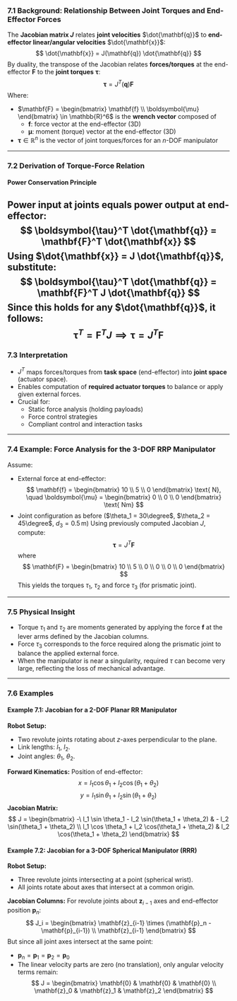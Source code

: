 ### **7.1 Background: Relationship Between Joint Torques and End-Effector Forces**
The **Jacobian matrix $J$** relates **joint velocities** $\dot{\mathbf{q}}$ to **end-effector linear/angular velocities** $\dot{\mathbf{x}}$:
$$
\dot{\mathbf{x}} = J(\mathbf{q}) \dot{\mathbf{q}}
$$
By duality, the transpose of the Jacobian relates **forces/torques** at the end-effector $\mathbf{F}$ to the **joint torques** $\boldsymbol{\tau}$:
$$
\boldsymbol{\tau} = J^T(\mathbf{q}) \mathbf{F}
$$
Where:
- $\mathbf{F} = \begin{bmatrix} \mathbf{f} \\ \boldsymbol{\mu} \end{bmatrix} \in \mathbb{R}^6$ is the **wrench vector** composed of
    - $\mathbf{f}$: force vector at the end-effector (3D)
    - $\boldsymbol{\mu}$: moment (torque) vector at the end-effector (3D)
- $\boldsymbol{\tau} \in \mathbb{R}^n$ is the vector of joint torques/forces for an $n$-DOF manipulator
---
### **7.2 Derivation of Torque-Force Relation**
#### **Power Conservation Principle**
Power input at joints equals power output at end-effector:
$$
\boldsymbol{\tau}^T \dot{\mathbf{q}} = \mathbf{F}^T \dot{\mathbf{x}}
$$
Using $\dot{\mathbf{x}} = J \dot{\mathbf{q}}$, substitute:
$$
\boldsymbol{\tau}^T \dot{\mathbf{q}} = \mathbf{F}^T J \dot{\mathbf{q}}
$$
Since this holds for any $\dot{\mathbf{q}}$, it follows:
$$
\boldsymbol{\tau}^T = \mathbf{F}^T J \implies \boldsymbol{\tau} = J^T \mathbf{F}
$$
---
### **7.3 Interpretation**
- $J^T$ maps forces/torques from **task space** (end-effector) into **joint space** (actuator space).
- Enables computation of **required actuator torques** to balance or apply given external forces.
- Crucial for:
    - Static force analysis (holding payloads)
    - Force control strategies
    - Compliant control and interaction tasks
---
### **7.4 Example: Force Analysis for the 3-DOF RRP Manipulator**
Assume:
- External force at end-effector:
$$
\mathbf{f} = \begin{bmatrix} 10 \\ 5 \\ 0 \end{bmatrix} \text{ N}, \quad \boldsymbol{\mu} = \begin{bmatrix} 0 \\ 0 \\ 0 \end{bmatrix} \text{ Nm}
$$
- Joint configuration as before ($\theta_1 = 30\degree$, $\theta_2 = 45\degree$, $d_3 = 0.5\, \text{m}$)
Using previously computed Jacobian $J$, compute:
$$
\boldsymbol{\tau} = J^T \mathbf{F}
$$
where
$$
\mathbf{F} = \begin{bmatrix} 10 \\ 5 \\ 0 \\ 0 \\ 0 \\ 0 \end{bmatrix}
$$
This yields the torques $\tau_1$, $\tau_2$ and force $\tau_3$ (for prismatic joint).

---
### **7.5 Physical Insight**
- Torque $\tau_1$ and $\tau_2$ are moments generated by applying the force $\mathbf{f}$ at the lever arms defined by the Jacobian columns.
- Force $\tau_3$ corresponds to the force required along the prismatic joint to balance the applied external force.
- When the manipulator is near a singularity, required $\tau$ can become very large, reflecting the loss of mechanical advantage.
---
### **7.6 Examples**
#### **Example 7.1: Jacobian for a 2-DOF Planar RR Manipulator**
**Robot Setup:**
- Two revolute joints rotating about $z$-axes perpendicular to the plane.
- Link lengths: $l_1$, $l_2$.
- Joint angles: $\theta_1$, $\theta_2$.

**Forward Kinematics:**
Position of end-effector:
$$
x = l_1 \cos \theta_1 + l_2 \cos(\theta_1 + \theta_2)
$$$$
y = l_1 \sin \theta_1 + l_2 \sin(\theta_1 + \theta_2)
$$
**Jacobian Matrix:**
$$
J = \begin{bmatrix} -\ l_1 \sin \theta_1 - l_2 \sin(\theta_1 + \theta_2) & - l_2 \sin(\theta_1 + \theta_2) \\ l_1 \cos \theta_1 + l_2 \cos(\theta_1 + \theta_2) & l_2 \cos(\theta_1 + \theta_2) \end{bmatrix}
$$
#### **Example 7.2: Jacobian for a 3-DOF Spherical Manipulator (RRR)**
**Robot Setup:**
- Three revolute joints intersecting at a point (spherical wrist).
- All joints rotate about axes that intersect at a common origin.

**Jacobian Columns:**
For revolute joints about $\mathbf{z}_{i-1}$ axes and end-effector position $\mathbf{p}_n$:
$$
J_i = \begin{bmatrix} \mathbf{z}_{i-1} \times (\mathbf{p}_n - \mathbf{p}_{i-1}) \\ \mathbf{z}_{i-1} \end{bmatrix}
$$
But since all joint axes intersect at the same point:
- $\mathbf{p}_n = \mathbf{p}_1 = \mathbf{p}_2 = \mathbf{p}_0$
- The linear velocity parts are zero (no translation), only angular velocity terms remain:
$$
J = \begin{bmatrix} \mathbf{0} & \mathbf{0} & \mathbf{0} \\ \mathbf{z}_0 & \mathbf{z}_1 & \mathbf{z}_2 \end{bmatrix}
$$
